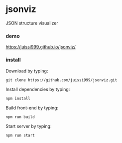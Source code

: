 # jsonviz
JSON structure visualizer

### demo

https://juissi999.github.io/jsonviz/

### install

Download by typing:

`git clone https://github.com/juissi999/jsonviz.git`

Install dependencies by typing:

`npm install`

Build front-end by typing:

`npm run build`

Start server by typing:

`npm run start`

